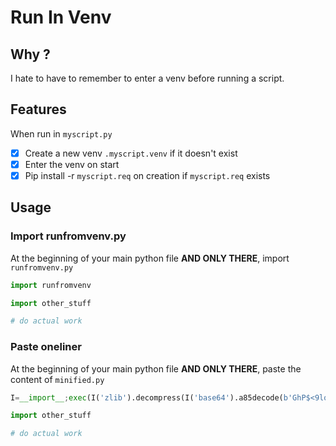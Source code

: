 # Run In Venv

## Why ?

I hate to have to remember to enter a venv before running a script.

## Features

When run in `myscript.py`

- [x] Create a new venv `.myscript.venv` if it doesn't exist
- [x] Enter the venv on start
- [x] Pip install -r `myscript.req` on creation if `myscript.req` exists

## Usage

### Import runfromvenv.py

At the beginning of your main python file **AND ONLY THERE**, import `runfromvenv.py`

```py
import runfromvenv

import other_stuff

# do actual work
```

### Paste oneliner

At the beginning of your main python file **AND ONLY THERE**, paste the content
of `minified.py`

```py
I=__import__;exec(I('zlib').decompress(I('base64').a85decode(b'GhP$<9lo;J%#3*o?]fB6h%?5AViq3Z^\'^^$ZFqqc`WQOZ%C+N.BQk<mqo[T4nOTs]pT`fBN*:\'I)/"\'E>>HZp-YlsXcDj\'\\s6Du&hPqbFdO,Flc-A@K..<r26:tlcM=JI*E(mtrSW["=A&]b[[B&C\\7:uqANNT&,K:VZ"(8$-NR"f7QX#BMUhGu\\9Y?#ghPIW+bRWbRqe-GZCMR/<9)]<7KXMuaPe6+f8p1tn"OMqIbS;YghTIBD!ATkBM)k,qe0[K!LPA.I96Va5Y\'q:l42a=c^OS.6?b)Wto>t#`(LD*r?[0]DtbQ^2sDs3@%ZggDq(Blud-oQTO*KE,i2I!d_EAGF,"/%_];bfeQM3A[:]ErU[WOD3X%c]]1K*`J?DV>ndh8aCLqEA2eJ+_t"E:H]P!K>L5F.$=_97JbS?9;6fnA^3&=[K^;R?RG*GJn[ic[Y4]2WqC&,;&>VT9::mEQL7-LG@NM2YQ(i?;YqOl;_M60W+CTkiYgBMK6KX7q%Ec0;:G+iZg*e<O\'dSB_U#BiD0asU2\\H0I*;Njr+3S%')))

import other_stuff

# do actual work
```
